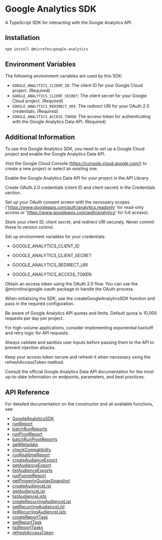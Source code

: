 # Google Analytics SDK

A TypeScript SDK for interacting with the Google Analytics API.

## Installation

```bash
npm install @microfox/google-analytics
```

## Environment Variables

The following environment variables are used by this SDK:

- `GOOGLE_ANALYTICS_CLIENT_ID`: The client ID for your Google Cloud project. (Required)
- `GOOGLE_ANALYTICS_CLIENT_SECRET`: The client secret for your Google Cloud project. (Required)
- `GOOGLE_ANALYTICS_REDIRECT_URI`: The redirect URI for your OAuth 2.0 credentials. (Required)
- `GOOGLE_ANALYTICS_ACCESS_TOKEN`: The access token for authenticating with the Google Analytics Data API. (Required)

## Additional Information

To use this Google Analytics SDK, you need to set up a Google Cloud project and enable the Google Analytics Data API.

Visit the Google Cloud Console (https://console.cloud.google.com/) to create a new project or select an existing one.

Enable the Google Analytics Data API for your project in the API Library.

Create OAuth 2.0 credentials (client ID and client secret) in the Credentials section.

Set up your OAuth consent screen with the necessary scopes ('https://www.googleapis.com/auth/analytics.readonly' for read-only access or 'https://www.googleapis.com/auth/analytics' for full access).

Store your client ID, client secret, and redirect URI securely. Never commit these to version control.

Set up environment variables for your credentials:

  - GOOGLE_ANALYTICS_CLIENT_ID

  - GOOGLE_ANALYTICS_CLIENT_SECRET

  - GOOGLE_ANALYTICS_REDIRECT_URI

  - GOOGLE_ANALYTICS_ACCESS_TOKEN

Obtain an access token using the OAuth 2.0 flow. You can use the @microfox/google-oauth package to handle the OAuth process.

When initializing the SDK, use the createGoogleAnalyticsSDK function and pass in the required configuration.

Be aware of Google Analytics API quotas and limits. Default quota is 10,000 requests per day per project.

For high-volume applications, consider implementing exponential backoff and retry logic for API requests.

Always validate and sanitize user inputs before passing them to the API to prevent injection attacks.

Keep your access token secure and refresh it when necessary using the refreshAccessToken method.

Consult the official Google Analytics Data API documentation for the most up-to-date information on endpoints, parameters, and best practices.

## API Reference

For detailed documentation on the constructor and all available functions, see:

- [GoogleAnalyticsSDK](./docs/GoogleAnalyticsSDK.md)
- [runReport](./docs/runReport.md)
- [batchRunReports](./docs/batchRunReports.md)
- [runPivotReport](./docs/runPivotReport.md)
- [batchRunPivotReports](./docs/batchRunPivotReports.md)
- [getMetadata](./docs/getMetadata.md)
- [checkCompatibility](./docs/checkCompatibility.md)
- [runRealtimeReport](./docs/runRealtimeReport.md)
- [createAudienceExport](./docs/createAudienceExport.md)
- [getAudienceExport](./docs/getAudienceExport.md)
- [listAudienceExports](./docs/listAudienceExports.md)
- [runFunnelReport](./docs/runFunnelReport.md)
- [getPropertyQuotasSnapshot](./docs/getPropertyQuotasSnapshot.md)
- [createAudienceList](./docs/createAudienceList.md)
- [getAudienceList](./docs/getAudienceList.md)
- [listAudienceLists](./docs/listAudienceLists.md)
- [createRecurringAudienceList](./docs/createRecurringAudienceList.md)
- [getRecurringAudienceList](./docs/getRecurringAudienceList.md)
- [listRecurringAudienceLists](./docs/listRecurringAudienceLists.md)
- [createReportTask](./docs/createReportTask.md)
- [getReportTask](./docs/getReportTask.md)
- [listReportTasks](./docs/listReportTasks.md)
- [refreshAccessToken](./docs/refreshAccessToken.md)
